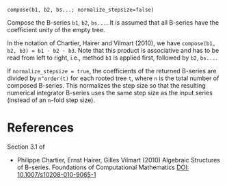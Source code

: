 ```
compose(b1, b2, bs...; normalize_stepsize=false)
```

Compose the B-series `b1`, `b2`, `bs...`. It is assumed that all B-series have the coefficient unity of the empty tree.

In the notation of Chartier, Hairer and Vilmart (2010), we have `compose(b1, b2, b3) = b1 ⋅ b2 ⋅ b3`. Note that this product is associative and has to be read from left to right, i.e., method `b1` is applied first, followed by `b2`, `bs...`.

If `normalize_stepsize = true`, the coefficients of the returned B-series are divided by `n^order(t)` for each rooted tree `t`, where `n` is the total number of composed B-series. This normalizes the step size so that the resulting numerical integrator B-series uses the same step size as the input series (instead of an `n`-fold step size).

# References

Section 3.1 of

  * Philippe Chartier, Ernst Hairer, Gilles Vilmart (2010) Algebraic Structures of B-series. Foundations of Computational Mathematics [DOI: 10.1007/s10208-010-9065-1](https://doi.org/10.1007/s10208-010-9065-1)
